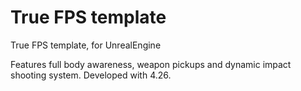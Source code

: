 # True FPS template
 True FPS template, for UnrealEngine


Features full body awareness, weapon pickups and dynamic impact shooting system.
Developed with 4.26.
